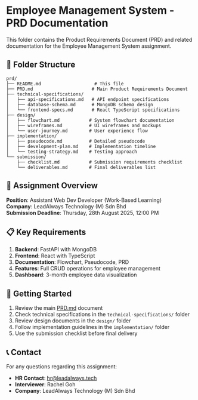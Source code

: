 # Employee Management System - PRD Documentation

This folder contains the Product Requirements Document (PRD) and related documentation for the Employee Management System assignment.

## 📁 Folder Structure

```
prd/
├── README.md                    # This file
├── PRD.md                      # Main Product Requirements Document
├── technical-specifications/
│   ├── api-specifications.md   # API endpoint specifications
│   ├── database-schema.md      # MongoDB schema design
│   └── frontend-specs.md       # React TypeScript specifications
├── design/
│   ├── flowchart.md           # System flowchart documentation
│   ├── wireframes.md          # UI wireframes and mockups
│   └── user-journey.md        # User experience flow
├── implementation/
│   ├── pseudocode.md          # Detailed pseudocode
│   ├── development-plan.md    # Implementation timeline
│   └── testing-strategy.md    # Testing approach
└── submission/
    ├── checklist.md           # Submission requirements checklist
    └── deliverables.md        # Final deliverables list
```

## 🎯 Assignment Overview

**Position**: Assistant Web Dev Developer (Work-Based Learning)  
**Company**: LeadAlways Technology (M) Sdn Bhd  
**Submission Deadline**: Thursday, 28th August 2025, 12:00 PM  

## 📋 Key Requirements

1. **Backend**: FastAPI with MongoDB
2. **Frontend**: React with TypeScript
3. **Documentation**: Flowchart, Pseudocode, PRD
4. **Features**: Full CRUD operations for employee management
5. **Dashboard**: 3-month employee data visualization

## 🚀 Getting Started

1. Review the main [PRD.md](./PRD.md) document
2. Check technical specifications in the `technical-specifications/` folder
3. Review design documents in the `design/` folder
4. Follow implementation guidelines in the `implementation/` folder
5. Use the submission checklist before final delivery

## 📞 Contact

For any questions regarding this assignment:
- **HR Contact**: hr@leadalways.tech
- **Interviewer**: Rachel Goh
- **Company**: LeadAlways Technology (M) Sdn Bhd

